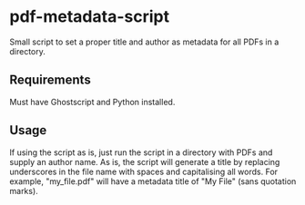 # pdf-metadata-script
Small script to set a proper title and author as metadata for all PDFs in a directory.

## Requirements
Must have Ghostscript and Python installed.

## Usage
If using the script as is, just run the script in a directory with PDFs and supply an author name. As is, the script will generate a title by replacing underscores in the file name with spaces and capitalising all words. For example, "my_file.pdf" will have a metadata title of "My File" (sans quotation marks).
